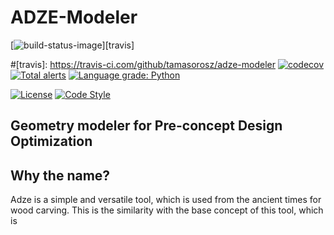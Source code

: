 # ADZE-Modeler

[![build-status-image]][travis]

[build-status-image]: https://travis-ci.com/tamasorosz/adze-modeler.svg?branch=main
#[travis]: https://travis-ci.com/github/tamasorosz/adze-modeler
[![codecov](https://codecov.io/gh/tamasorosz/adze-modeler/branch/main/graph/badge.svg?token=zH6pBqqnid)](https://codecov.io/gh/tamasorosz/adze-modeler)
[![Total alerts](https://img.shields.io/lgtm/alerts/g/tamasorosz/artap-segment.svg?logo=lgtm&logoWidth=18)](https://lgtm.com/projects/g/tamasorosz/artap-segment/alerts/)
[![Language grade: Python](https://img.shields.io/lgtm/grade/python/g/tamasorosz/artap-segment.svg?logo=lgtm&logoWidth=18)](https://lgtm.com/projects/g/tamasorosz/artap-segment/context:python)

[![License](https://badgen.net/github/license/tamasorosz/artap-segment?labelColor=2e3a44&label=License)](https://github.com/tamasorosz/artap-segment/master/LICENSE)
[![Code Style](https://badgen.net/badge/Code%20Style/black?labelColor=2e3a44&color=000000)](https://github.com/psf/black)


## Geometry modeler for Pre-concept Design Optimization

Why the name?
-------------
Adze is a simple and versatile tool, which is used from the ancient times for wood carving. This is the similarity with the base concept of this tool, which is
